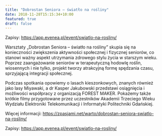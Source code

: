 ```yaml
---
title: "Dobrostan Seniora – światło na rośliny"
date: 2018-11-28T15:15:34+10:00
featured: true
draft: false
---
```


Zapisy: https://app.evenea.pl/event/swiatlo-na-rosliny/

Warsztaty „Dobrostan Seniora – światło na rośliny” skupia się na konieczności zwiększenia aktywności społecznej i fizycznej seniorów, co stanowi ważny aspekt utrzymania zdrowego stylu życia w starszym wieku. Poprzez zaangażowanie seniorów w terapeutyczną hodowlę roślin, wiosennych i nie tylko, projekt tworzy atrakcyjną formę spędzania czasu, sprzyjającą integracji społecznej.

Podczas spotkania opowiemy o lasach kieszonkowych, znanych również jako lasy Miyawaki, a dr Kasper Jakubowski przedstawi osiągnięcia i możliwości współpracy z organizacją FOREST MAKER. Pokażemy także krótkie filmy przygotowane przez uczestników Akademii Trzeciego Wieku Wydziału Elektroniki Telekomunikacji i Informatyki Politechniki Gdańskiej.

Więcej informacji: https://zpasjami.net/warto/dobrostan-seniora-swiatlo-na-rosliny/

Zapisy: https://app.evenea.pl/event/swiatlo-na-rosliny/